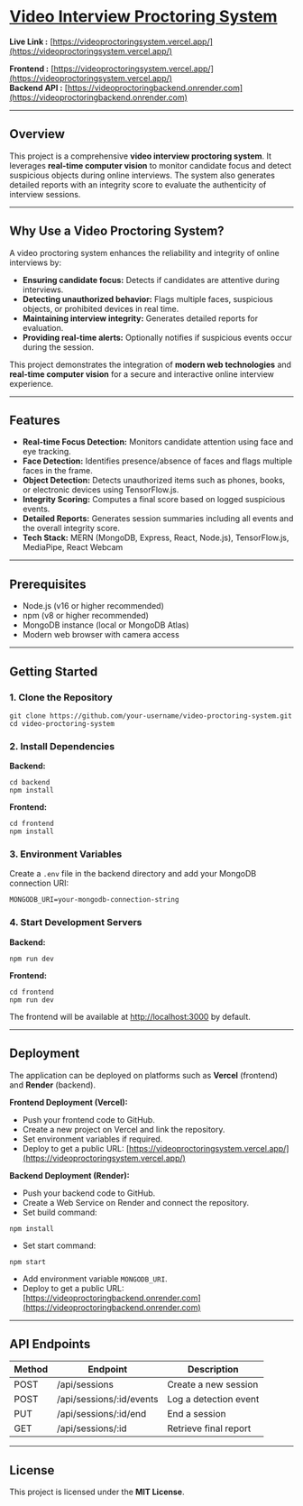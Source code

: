 # [Video Interview Proctoring System](https://videoproctoringsystem.vercel.app/)


**Live Link :** [https://videoproctoringsystem.vercel.app/](https://videoproctoringsystem.vercel.app/)


**Frontend :** [https://videoproctoringsystem.vercel.app/](https://videoproctoringsystem.vercel.app/)  
**Backend API :** [https://videoproctoringbackend.onrender.com](https://videoproctoringbackend.onrender.com)

---

## Overview

This project is a comprehensive **video interview proctoring system**. It leverages **real-time computer vision** to monitor candidate focus and detect suspicious objects during online interviews. The system also generates detailed reports with an integrity score to evaluate the authenticity of interview sessions.

---

## Why Use a Video Proctoring System?

A video proctoring system enhances the reliability and integrity of online interviews by:

* **Ensuring candidate focus:** Detects if candidates are attentive during interviews.
* **Detecting unauthorized behavior:** Flags multiple faces, suspicious objects, or prohibited devices in real time.
* **Maintaining interview integrity:** Generates detailed reports for evaluation.
* **Providing real-time alerts:** Optionally notifies if suspicious events occur during the session.

This project demonstrates the integration of **modern web technologies** and **real-time computer vision** for a secure and interactive online interview experience.

---

## Features

* **Real-time Focus Detection:** Monitors candidate attention using face and eye tracking.
* **Face Detection:** Identifies presence/absence of faces and flags multiple faces in the frame.
* **Object Detection:** Detects unauthorized items such as phones, books, or electronic devices using TensorFlow\.js.
* **Integrity Scoring:** Computes a final score based on logged suspicious events.
* **Detailed Reports:** Generates session summaries including all events and the overall integrity score.
* **Tech Stack:** MERN (MongoDB, Express, React, Node.js), TensorFlow\.js, MediaPipe, React Webcam

---

## Prerequisites

* Node.js (v16 or higher recommended)
* npm (v8 or higher recommended)
* MongoDB instance (local or MongoDB Atlas)
* Modern web browser with camera access

---

## Getting Started

### 1. Clone the Repository

```
git clone https://github.com/your-username/video-proctoring-system.git
cd video-proctoring-system
```

### 2. Install Dependencies

**Backend:**

```
cd backend
npm install
```

**Frontend:**

```
cd frontend
npm install
```

### 3. Environment Variables

Create a `.env` file in the backend directory and add your MongoDB connection URI:

```
MONGODB_URI=your-mongodb-connection-string
```

### 4. Start Development Servers

**Backend:**

```
npm run dev
```

**Frontend:**

```
cd frontend
npm run dev
```

The frontend will be available at [http://localhost:3000](http://localhost:3000) by default.

---

## Deployment

The application can be deployed on platforms such as **Vercel** (frontend) and **Render** (backend).

**Frontend Deployment (Vercel):**

* Push your frontend code to GitHub.
* Create a new project on Vercel and link the repository.
* Set environment variables if required.
* Deploy to get a public URL: [https://videoproctoringsystem.vercel.app/](https://videoproctoringsystem.vercel.app/)

**Backend Deployment (Render):**

* Push your backend code to GitHub.
* Create a Web Service on Render and connect the repository.
* Set build command:

```
npm install
```

* Set start command:

```
npm start
```

* Add environment variable `MONGODB_URI`.
* Deploy to get a public URL: [https://videoproctoringbackend.onrender.com](https://videoproctoringbackend.onrender.com)

---

## API Endpoints

| Method | Endpoint                  | Description           |
| ------ | ------------------------- | --------------------- |
| POST   | /api/sessions             | Create a new session  |
| POST   | /api/sessions/\:id/events | Log a detection event |
| PUT    | /api/sessions/\:id/end    | End a session         |
| GET    | /api/sessions/\:id        | Retrieve final report |

---

## License

This project is licensed under the **MIT License**.
